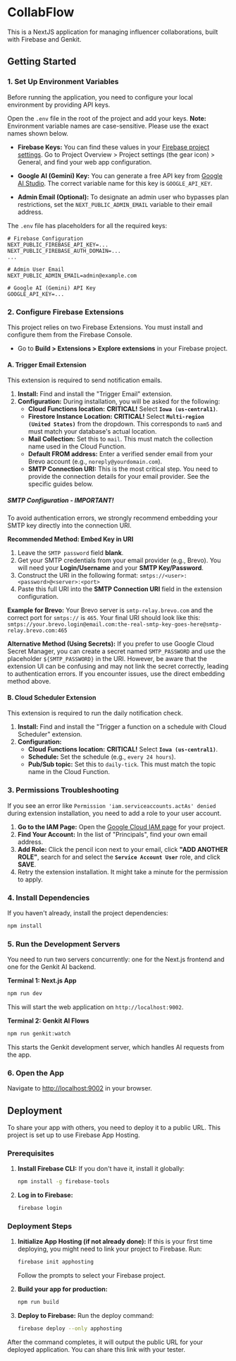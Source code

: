 # CollabFlow

This is a NextJS application for managing influencer collaborations, built with Firebase and Genkit.

## Getting Started

### 1. Set Up Environment Variables

Before running the application, you need to configure your local environment by providing API keys.

Open the `.env` file in the root of the project and add your keys. **Note:** Environment variable names are case-sensitive. Please use the exact names shown below.

*   **Firebase Keys:** You can find these values in your [Firebase project settings](https://console.firebase.google.com/). Go to Project Overview > Project settings (the gear icon) > General, and find your web app configuration.

*   **Google AI (Gemini) Key:** You can generate a free API key from [Google AI Studio](https://aistudio.google.com/app/apikey). The correct variable name for this key is `GOOGLE_API_KEY`.

*   **Admin Email (Optional):** To designate an admin user who bypasses plan restrictions, set the `NEXT_PUBLIC_ADMIN_EMAIL` variable to their email address.

The `.env` file has placeholders for all the required keys:
```
# Firebase Configuration
NEXT_PUBLIC_FIREBASE_API_KEY=...
NEXT_PUBLIC_FIREBASE_AUTH_DOMAIN=...
...

# Admin User Email
NEXT_PUBLIC_ADMIN_EMAIL=admin@example.com

# Google AI (Gemini) API Key
GOOGLE_API_KEY=...
```

### 2. Configure Firebase Extensions

This project relies on two Firebase Extensions. You must install and configure them from the Firebase Console.

*   Go to **Build > Extensions > Explore extensions** in your Firebase project.

#### A. Trigger Email Extension

This extension is required to send notification emails.

1.  **Install:** Find and install the "Trigger Email" extension.
2.  **Configuration:** During installation, you will be asked for the following:
    *   **Cloud Functions location:** **CRITICAL!** Select **`Iowa (us-central1)`**.
    *   **Firestore Instance Location:** **CRITICAL!** Select **`Multi-region (United States)`** from the dropdown. This corresponds to `nam5` and must match your database's actual location.
    *   **Mail Collection:** Set this to `mail`. This must match the collection name used in the Cloud Function.
    *   **Default FROM address:** Enter a verified sender email from your Brevo account (e.g., `noreply@yourdomain.com`).
    *   **SMTP Connection URI:** This is the most critical step. You need to provide the connection details for your email provider. See the specific guides below.

##### SMTP Configuration - IMPORTANT!

To avoid authentication errors, we strongly recommend embedding your SMTP key directly into the connection URI.

**Recommended Method: Embed Key in URI**

1.  Leave the `SMTP password` field **blank**.
2.  Get your SMTP credentials from your email provider (e.g., Brevo). You will need your **Login/Username** and your **SMTP Key/Password**.
3.  Construct the URI in the following format: `smtps://<user>:<password>@<server>:<port>`
4.  Paste this full URI into the **SMTP Connection URI** field in the extension configuration.

**Example for Brevo:**
Your Brevo server is `smtp-relay.brevo.com` and the correct port for `smtps://` is `465`.
Your final URI should look like this:
`smtps://your.brevo.login@email.com:the-real-smtp-key-goes-here@smtp-relay.brevo.com:465`

**Alternative Method (Using Secrets):**
If you prefer to use Google Cloud Secret Manager, you can create a secret named `SMTP_PASSWORD` and use the placeholder `${SMTP_PASSWORD}` in the URI. However, be aware that the extension UI can be confusing and may not link the secret correctly, leading to authentication errors. If you encounter issues, use the direct embedding method above.

#### B. Cloud Scheduler Extension

This extension is required to run the daily notification check.

1.  **Install:** Find and install the "Trigger a function on a schedule with Cloud Scheduler" extension.
2.  **Configuration:**
    *   **Cloud Functions location:** **CRITICAL!** Select **`Iowa (us-central1)`**.
    *   **Schedule:** Set the schedule (e.g., `every 24 hours`).
    *   **Pub/Sub topic:** Set this to `daily-tick`. This must match the topic name in the Cloud Function.

### 3. Permissions Troubleshooting

If you see an error like `Permission 'iam.serviceaccounts.actAs' denied` during extension installation, you need to add a role to your user account.

1.  **Go to the IAM Page:** Open the [Google Cloud IAM page](https://console.cloud.google.com/iam-admin/iam) for your project.
2.  **Find Your Account:** In the list of "Principals", find your own email address.
3.  **Add Role:** Click the pencil icon next to your email, click **"ADD ANOTHER ROLE"**, search for and select the **`Service Account User`** role, and click **SAVE**.
4.  Retry the extension installation. It might take a minute for the permission to apply.

### 4. Install Dependencies
If you haven't already, install the project dependencies:
```bash
npm install
```

### 5. Run the Development Servers
You need to run two servers concurrently: one for the Next.js frontend and one for the Genkit AI backend.

**Terminal 1: Next.js App**
```bash
npm run dev
```
This will start the web application on `http://localhost:9002`.

**Terminal 2: Genkit AI Flows**
```bash
npm run genkit:watch
```
This starts the Genkit development server, which handles AI requests from the app.

### 6. Open the App
Navigate to [http://localhost:9002](http://localhost:9002) in your browser.

## Deployment

To share your app with others, you need to deploy it to a public URL. This project is set up to use Firebase App Hosting.

### Prerequisites

1.  **Install Firebase CLI:** If you don't have it, install it globally:
    ```bash
    npm install -g firebase-tools
    ```

2.  **Log in to Firebase:**
    ```bash
    firebase login
    ```

### Deployment Steps

1.  **Initialize App Hosting (if not already done):**
    If this is your first time deploying, you might need to link your project to Firebase. Run:
    ```bash
    firebase init apphosting
    ```
    Follow the prompts to select your Firebase project.

2.  **Build your app for production:**
    ```bash
    npm run build
    ```

3.  **Deploy to Firebase:**
    Run the deploy command:
    ```bash
    firebase deploy --only apphosting
    ```

After the command completes, it will output the public URL for your deployed application. You can share this link with your tester.
